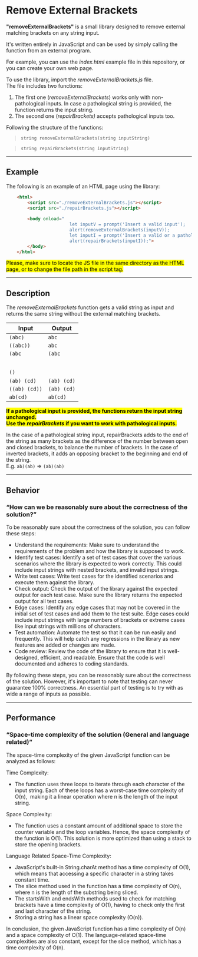 # Remove External Brackets

**"removeExternalBrackets"** is a small library designed to remove external matching brackets on any string input.

It's written entirely in JavaScript and can be used by simply calling the function from an external program.

For example, you can use the _index.html_ example file in this repository, or you can create your own web page.

To use the library, import the _removeExternalBrackets.js_ file.  
The file includes two functions:

1.  The first one (_removeExternalBrackets_) works only with non-pathological inputs. In case a pathological string is provided, the function returns the input string.
2.  The second one (_repairBrackets)_ accepts pathological inputs too.

Following the structure of the functions:

> `string removeExternalBrackets(string inputString)`

> `string repairBrackets(string inputString)`

---

## **Example**

The following is an example of an HTML page using the library:

```html
    <html>
        <script src="./removeExternalBrackets.js"></script>
        <script src="./repairBrackets.js"></script>
        
        <body onload="
                        let inputV = prompt('Insert a valid input');
                        alert(removeExternalBrackets(inputV));
                        let inputI = prompt('Insert a valid or a pathological input');
                        alert(repairBrackets(inputI));">
        </body>
    </html>
```

<mark>Please, make sure to locate the JS file in the same directory as the HTML page, or to change the file path in the script tag.</mark>

---

## **Description**

The _removeExternalBrackets_ function gets a valid string as input and returns the same string without the external matching brackets.

| Input | Output |
| --- | --- |
| `(abc)` | `abc` |
| `((abc))` | `abc` |
| `(abc` | `(abc` |
| <br> |   |
| `()` |   |
| `(ab) (cd)` | `(ab) (cd)` |
| `((ab) (cd))` | `(ab) (cd)` |
| `ab(cd)` | `ab(cd)` |

<mark>**If a pathological input is provided, the functions return the input string unchanged.**  
**Use the** _**repairBrackets**_ **if you want to work with pathological inputs.**</mark>

In the case of a pathological string input, repairBrackets adds to the end of the string as many brackets as the difference of the number between open and closed brackets, to balance the number of brackets. In the case of inverted brackets, it adds an opposing bracket to the beginning and end of the string.  
E.g. `ab)(ab)` => `(ab)(ab)`

---

## **Behavior**

### “How can we be reasonably sure about the correctness of the solution?”

To be reasonably sure about the correctness of the solution, you can follow these steps:

*   Understand the requirements: Make sure to understand the requirements of the problem and how the library is supposed to work.
*   Identify test cases: Identify a set of test cases that cover the various scenarios where the library is expected to work correctly. This could include input strings with nested brackets, and invalid input strings.
*   Write test cases: Write test cases for the identified scenarios and execute them against the library.
*   Check output: Check the output of the library against the expected output for each test case. Make sure the library returns the expected output for all test cases.
*   Edge cases: Identify any edge cases that may not be covered in the initial set of test cases and add them to the test suite. Edge cases could include input strings with large numbers of brackets or extreme cases like input strings with millions of characters.
*   Test automation: Automate the test so that it can be run easily and frequently. This will help catch any regressions in the library as new features are added or changes are made.
*   Code review: Review the code of the library to ensure that it is well-designed, efficient, and readable. Ensure that the code is well documented and adheres to coding standards.

By following these steps, you can be reasonably sure about the correctness of the solution. However, it's important to note that testing can never guarantee 100% correctness. An essential part of testing is to try with as wide a range of inputs as possible.

---

## **Performance**

### “Space-time complexity of the solution (General and language related)”

The space-time complexity of the given JavaScript function can be analyzed as follows:

Time Complexity:

*   The function uses three loops to iterate through each character of the input string. Each of these loops has a worst-case time complexity of O(n),  making it a linear operation where n is the length of the input string.

Space Complexity:

*   The function uses a constant amount of additional space to store the counter variable and the loop variables. Hence, the space complexity of the function is O(1). This solution is more optimized than using a stack to store the opening brackets.

Language Related Space-Time Complexity:

*   JavaScript's built-in String.charAt method has a time complexity of O(1), which means that accessing a specific character in a string takes constant time.
*   The slice method used in the function has a time complexity of O(n), where n is the length of the substring being sliced.
*   The startsWith and endsWith methods used to check for matching brackets have a time complexity of O(1), having to check only the first and last character of the string.
*   Storing a string has a linear space complexity (O(n)).

In conclusion, the given JavaScript function has a time complexity of O(n) and a space complexity of O(1). The language-related space-time complexities are also constant, except for the slice method, which has a time complexity of O(n).
